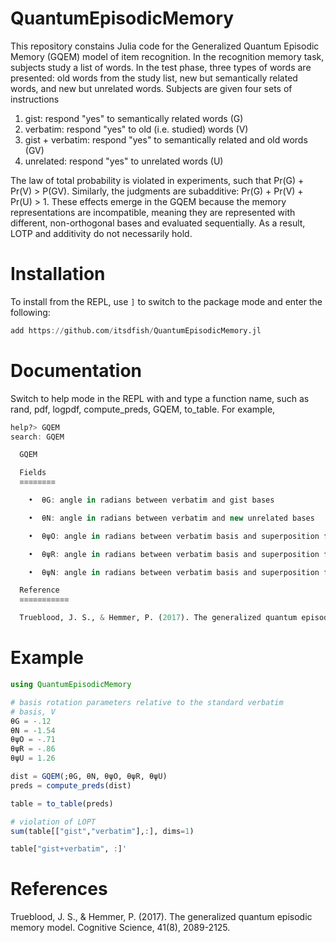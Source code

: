 # QuantumEpisodicMemory

This repository constains Julia code for the Generalized Quantum Episodic Memory (GQEM) model of item recognition. In the recognition memory task, subjects study a list of words. In the test phase, three types of words are presented: old words from the study list, new but semantically related words, and new but unrelated words. Subjects are given four sets of instructions

1. gist: respond "yes" to semantically related words (G)
2. verbatim: respond "yes" to old (i.e. studied) words (V)
3. gist + verbatim: respond "yes" to semantically related and old words (GV)
4. unrelated: respond "yes" to unrelated words (U)

The law of total probability is violated in experiments, such that Pr(G) + Pr(V) > P(GV). Similarly, the judgments are subadditive: Pr(G) + Pr(V) + Pr(U) > 1. These effects emerge in the GQEM because the memory representations are incompatible, meaning they are represented with different, non-orthogonal bases and evaluated sequentially. As a result, LOTP and additivity do not necessarily hold. 

# Installation

To install from the REPL, use `]` to switch to the package mode and enter the following:

```julia
add https://github.com/itsdfish/QuantumEpisodicMemory.jl
```

# Documentation
Switch to help mode in the REPL with and type a function name, such as rand, pdf, logpdf, compute_preds, GQEM, to_table. For example,
```julia
help?> GQEM
search: GQEM

  GQEM

  Fields
  ≡≡≡≡≡≡≡≡

    •  θG: angle in radians between verbatim and gist bases

    •  θN: angle in radians between verbatim and new unrelated bases

    •  θψO: angle in radians between verbatim basis and superposition for old words

    •  θψR: angle in radians between verbatim basis and superposition for related new words

    •  θψN: angle in radians between verbatim basis and superposition for new unrelated words

  Reference
  ≡≡≡≡≡≡≡≡≡≡≡

  Trueblood, J. S., & Hemmer, P. (2017). The generalized quantum episodic memory model. Cognitive Science, 41(8), 2089-2125.
```

# Example

```julia
using QuantumEpisodicMemory

# basis rotation parameters relative to the standard verbatim
# basis, V
θG = -.12
θN = -1.54
θψO = -.71
θψR = -.86
θψU = 1.26

dist = GQEM(;θG, θN, θψO, θψR, θψU)
preds = compute_preds(dist)

table = to_table(preds)

# violation of LOPT
sum(table[["gist","verbatim"],:], dims=1)

table["gist+verbatim", :]'
```
# References 

Trueblood, J. S., & Hemmer, P. (2017). The generalized quantum episodic memory model.
Cognitive Science, 41(8), 2089-2125.